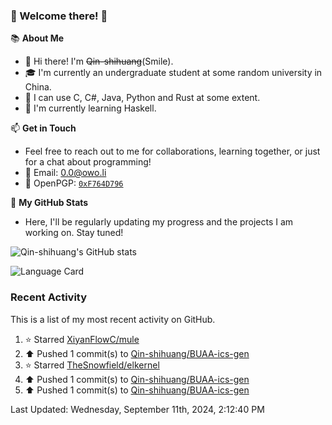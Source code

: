 ### 🌟 Welcome there! 🌟

📚 **About Me**
- 👋 Hi there! I'm ~~Qin-shihuang~~(Smile).
- 🎓 I'm currently an undergraduate student at some random university in China.
- 🚀 I can use C, C#, Java, Python and Rust at some extent.
- 🌱 I'm currently learning Haskell.

📫 **Get in Touch**
- Feel free to reach out to me for collaborations, learning together, or just for a chat about programming!
- 📩 Email: 0.0@owo.li
- 🔑 OpenPGP: [`0xF764D796`](https://keys.openpgp.org/vks/v1/by-fingerprint/99D5AF94A1585E16E14895EFBF6C0BF4F764D796)


📝 **My GitHub Stats**
- Here, I'll be regularly updating my progress and the projects I am working on. Stay tuned!

![Qin-shihuang's GitHub stats](https://github-readme-stats.vercel.app/api?username=Qin-shihuang&show_icons=true)

![Language Card](https://github-readme-stats.vercel.app/api/top-langs/?username=Qin-shihuang)
### Recent Activity

This is a list of my most recent activity on GitHub.

<!--RECENT_ACTIVITY:start-->
1. ⭐ Starred [XiyanFlowC/mule](https://github.com/XiyanFlowC/mule)<br>
2. ⬆️ Pushed 1 commit(s) to [Qin-shihuang/BUAA-ics-gen](https://github.com/Qin-shihuang/BUAA-ics-gen)<br>
3. ⭐ Starred [TheSnowfield/elkernel](https://github.com/TheSnowfield/elkernel)<br>
4. ⬆️ Pushed 1 commit(s) to [Qin-shihuang/BUAA-ics-gen](https://github.com/Qin-shihuang/BUAA-ics-gen)<br>
5. ⬆️ Pushed 1 commit(s) to [Qin-shihuang/BUAA-ics-gen](https://github.com/Qin-shihuang/BUAA-ics-gen)<br>
<!--RECENT_ACTIVITY:end-->

<!--RECENT_ACTIVITY:last_update-->
Last Updated: Wednesday, September 11th, 2024, 2:12:40 PM
<!--RECENT_ACTIVITY:last_update_end-->
